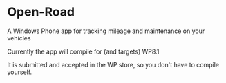 # Open-Road
A Windows Phone app for tracking mileage and maintenance on your vehicles

Currently the app will compile for (and targets) WP8.1

It is submitted and accepted in the WP store, so you don't have to compile yourself.
